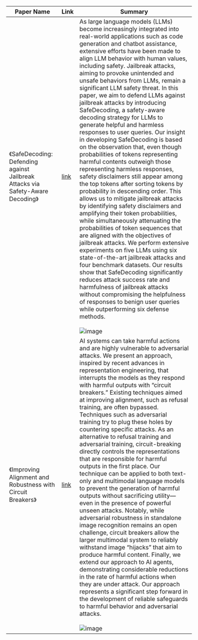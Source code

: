| Paper Name                                                       | Link                                     | Summary |
|------------------------------------------------------------------|------------------------------------------|----------|
| 《SafeDecoding: Defending against Jailbreak Attacks via Safety-Aware Decoding》 | [link](https://arxiv.org/abs/2402.08983) | As large language models (LLMs) become increasingly integrated into real-world applications such as code generation and chatbot assistance, extensive efforts have been made to align LLM behavior with human values, including safety. Jailbreak attacks, aiming to provoke unintended and unsafe behaviors from LLMs, remain a significant LLM safety threat. In this paper, we aim to defend LLMs against jailbreak attacks by introducing SafeDecoding, a safety-aware decoding strategy for LLMs to generate helpful and harmless responses to user queries. Our insight in developing SafeDecoding is based on the observation that, even though probabilities of tokens representing harmful contents outweigh those representing harmless responses, safety disclaimers still appear among the top tokens after sorting tokens by probability in descending order. This allows us to mitigate jailbreak attacks by identifying safety disclaimers and amplifying their token probabilities, while simultaneously attenuating the probabilities of token sequences that are aligned with the objectives of jailbreak attacks. We perform extensive experiments on five LLMs using six state-of-the-art jailbreak attacks and four benchmark datasets. Our results show that SafeDecoding significantly reduces attack success rate and harmfulness of jailbreak attacks without compromising the helpfulness of responses to benign user queries while outperforming six defense methods. <br><br> ![image](https://github.com/user-attachments/assets/ef1a116a-e5e2-4d1b-8e3a-456ae8cbaf0c) | 
| 《Improving Alignment and Robustness with Circuit Breakers》 | [link](https://arxiv.org/abs/2406.04313) | AI systems can take harmful actions and are highly vulnerable to adversarial attacks. We present an approach, inspired by recent advances in representation engineering, that interrupts the models as they respond with harmful outputs with “circuit breakers.” Existing techniques aimed at improving alignment, such as refusal training, are often bypassed. Techniques such as adversarial training try to plug these holes by countering specific attacks. As an alternative to refusal training and adversarial training, circuit-breaking directly controls the representations that are responsible for harmful outputs in the first place. Our technique can be applied to both text-only and multimodal language models to prevent the generation of harmful outputs without sacrificing utility—even in the presence of powerful unseen attacks. Notably, while adversarial robustness in standalone image recognition remains an open challenge, circuit breakers allow the larger multimodal system to reliably withstand image “hijacks” that aim to produce harmful content. Finally, we extend our approach to AI agents, demonstrating considerable reductions in the rate of harmful actions when they are under attack. Our approach represents a significant step forward in the development of reliable safeguards to harmful behavior and adversarial attacks. <br><br> ![image](https://github.com/user-attachments/assets/29a9b207-1f2e-4a4c-b2d9-6cb83b96f89d) |
